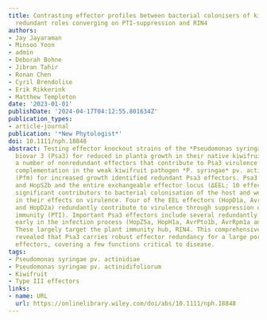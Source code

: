 ```yaml
---
title: Contrasting effector profiles between bacterial colonisers of kiwifruit reveal
  redundant roles converging on PTI-suppression and RIN4
authors:
- Jay Jayaraman
- Minsoo Yoon
- admin
- Deborah Bohne
- Jibran Tahir
- Ronan Chen
- Cyril Brendolise
- Erik Rikkerink
- Matthew Templeton
date: '2023-01-01'
publishDate: '2024-04-17T04:12:55.801634Z'
publication_types:
- article-journal
publication: '*New Phytologist*'
doi: 10.1111/nph.18848
abstract: Testing effector knockout strains of the *Pseudomonas syringae* pv. actinidiae
  biovar 3 (Psa3) for reduced in planta growth in their native kiwifruit host revealed
  a number of nonredundant effectors that contribute to Psa3 virulence. Conversely,
  complementation in the weak kiwifruit pathogen *P. syringae* pv. actinidifoliorum
  (Pfm) for increased growth identified redundant Psa3 effectors. Psa3 effectors hopAZ1a
  and HopS2b and the entire exchangeable effector locus (ΔEEL; 10 effectors) were
  significant contributors to bacterial colonisation of the host and were additive
  in their effects on virulence. Four of the EEL effectors (HopD1a, AvrB2b, HopAW1a
  and HopD2a) redundantly contribute to virulence through suppression of pattern-triggered
  immunity (PTI). Important Psa3 effectors include several redundantly required effectors
  early in the infection process (HopZ5a, HopH1a, AvrPto1b, AvrRpm1a and HopF1e).
  These largely target the plant immunity hub, RIN4. This comprehensive effector profiling
  revealed that Psa3 carries robust effector redundancy for a large portion of its
  effectors, covering a few functions critical to disease.
tags:
- Pseudomonas syringae pv. actinidiae
- Pseudomonas syringae pv. actinidifoliorum
- Kiwifruit
- Type III effectors
links:
- name: URL
  url: https://onlinelibrary.wiley.com/doi/abs/10.1111/nph.18848
---
```

